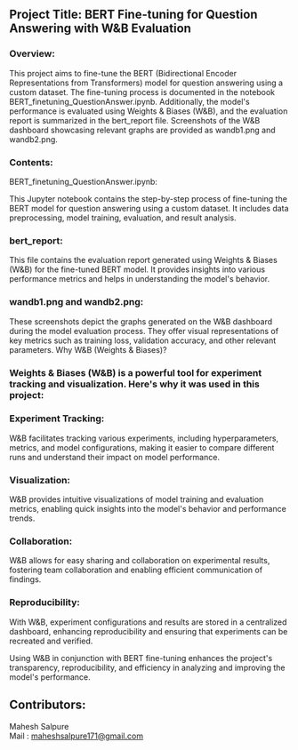 
## Project Title: BERT Fine-tuning for Question Answering with W&B Evaluation

### Overview:
This project aims to fine-tune the BERT (Bidirectional Encoder Representations from Transformers) model for question answering using a custom dataset. The fine-tuning process is documented in the notebook BERT_finetuning_QuestionAnswer.ipynb. Additionally, the model's performance is evaluated using Weights & Biases (W&B), and the evaluation report is summarized in the bert_report file. Screenshots of the W&B dashboard showcasing relevant graphs are provided as wandb1.png and wandb2.png.

### Contents:
BERT_finetuning_QuestionAnswer.ipynb:

This Jupyter notebook contains the step-by-step process of fine-tuning the BERT model for question answering using a custom dataset. It includes data preprocessing, model training, evaluation, and result analysis.
### bert_report:

This file contains the evaluation report generated using Weights & Biases (W&B) for the fine-tuned BERT model. It provides insights into various performance metrics and helps in understanding the model's behavior.
### wandb1.png and wandb2.png:

These screenshots depict the graphs generated on the W&B dashboard during the model evaluation process. They offer visual representations of key metrics such as training loss, validation accuracy, and other relevant parameters.
Why W&B (Weights & Biases)?
### Weights & Biases (W&B) is a powerful tool for experiment tracking and visualization. Here's why it was used in this project:

### Experiment Tracking: 
W&B facilitates tracking various experiments, including hyperparameters, metrics, and model configurations, making it easier to compare different runs and understand their impact on model performance.

### Visualization:
W&B provides intuitive visualizations of model training and evaluation metrics, enabling quick insights into the model's behavior and performance trends.

### Collaboration:
W&B allows for easy sharing and collaboration on experimental results, fostering team collaboration and enabling efficient communication of findings.

### Reproducibility: 
With W&B, experiment configurations and results are stored in a centralized dashboard, enhancing reproducibility and ensuring that experiments can be recreated and verified.

Using W&B in conjunction with BERT fine-tuning enhances the project's transparency, reproducibility, and efficiency in analyzing and improving the model's performance.

## Contributors:
Mahesh Salpure  
Mail : maheshsalpure171@gmail.com

